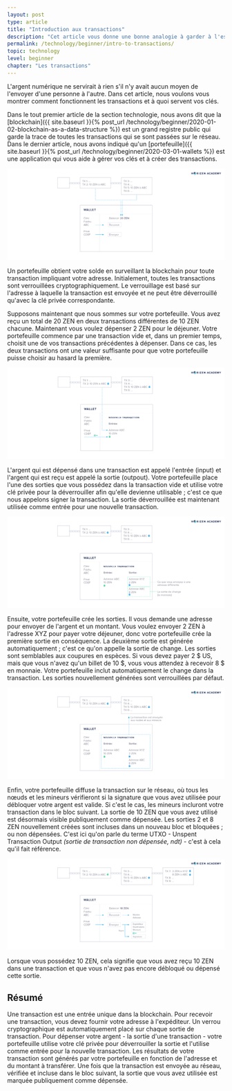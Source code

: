 ```yaml
---
layout: post
type: article
title: "Introduction aux transactions"
description: "Cet article vous donne une bonne analogie à garder à l'esprit lorsque vous réfléchissez à ce qu'est une transaction de cryptomonnaie et comment elle fonctionne."
permalink: /technology/beginner/intro-to-transactions/
topic: technology
level: beginner
chapter: "Les transactions"
---
```


L'argent numérique ne servirait à rien s'il n'y avait aucun moyen de l'envoyer d'une personne à l'autre. Dans cet article, nous voulons vous montrer comment fonctionnent les transactions et à quoi servent vos clés.

Dans le tout premier article de la section technologie, nous avons dit que la [blockchain]({{ site.baseurl }}{% post_url /technology/beginner/2020-01-02-blockchain-as-a-data-structure %}) est un grand registre public qui garde la trace de toutes les transactions qui se sont passées sur le réseau. Dans le dernier article, nous avons indiqué qu'un [portefeuille]({{ site.baseurl }}{% post_url /technology/beginner/2020-03-01-wallets %}) est une application qui vous aide à gérer vos clés et à créer des transactions.

![Balance](/assets/post_files/technology/beginner/intro-to-transactions-basic/FR_T1_balance_D.jpg)

Un portefeuille obtient votre solde en surveillant la blockchain pour toute transaction impliquant votre adresse. Initialement, toutes les transactions sont verrouillées cryptographiquement. Le verrouillage est basé sur l'adresse à laquelle la transaction est envoyée et ne peut être déverrouillé qu'avec la clé privée correspondante.

Supposons maintenant que nous sommes sur votre portefeuille. Vous avez reçu un total de 20 ZEN en deux transactions différentes de 10 ZEN chacune. Maintenant vous voulez dépenser 2 ZEN pour le déjeuner. Votre portefeuille commence par une transaction vide et, dans un premier temps, choisit une de vos transactions précédentes à dépenser. Dans ce cas, les deux transactions ont une valeur suffisante pour que votre portefeuille puisse choisir au hasard la première.

![Balance](/assets/post_files/technology/beginner/intro-to-transactions-basic/FR_T2_input_D.jpg)

L'argent qui est dépensé dans une transaction est appelé l'entrée (input) et l'argent qui est reçu est appelé la sortie (outpout). Votre portefeuille place l'une des sorties que vous possédez dans la transaction vide et utilise votre clé privée pour la déverrouiller afin qu'elle devienne utilisable ; c'est ce que nous appelons signer la transaction. La sortie déverrouillée est maintenant utilisée comme entrée pour une nouvelle transaction.

![Balance](/assets/post_files/technology/beginner/intro-to-transactions-basic/FR_T3_outputs_D.jpg)

Ensuite, votre portefeuille crée les sorties. Il vous demande une adresse pour envoyer de l'argent et un montant. Vous voulez envoyer 2 ZEN à l'adresse XYZ pour payer votre déjeuner, donc votre portefeuille crée la première sortie en conséquence. La deuxième sortie est générée automatiquement ; c'est ce qu'on appelle la sortie de change. Les sorties sont semblables aux coupures en espèces. Si vous devez payer 2 $ US, mais que vous n'avez qu'un billet de 10 $, vous vous attendez à recevoir 8 $ en monnaie. Votre portefeuille inclut automatiquement le change dans la transaction. Les sorties nouvellement générées sont verrouillées par défaut.

![Balance](/assets/post_files/technology/beginner/intro-to-transactions-basic/FR_T4_broadcast_D.jpg)

Enfin, votre portefeuille diffuse la transaction sur le réseau, où tous les nœuds et les mineurs vérifieront si la signature que vous avez utilisée pour débloquer votre argent est valide. Si c'est le cas, les mineurs incluront votre transaction dans le bloc suivant. La sortie de 10 ZEN que vous avez utilisé est désormais visible publiquement comme dépensée. Les sorties 2 et 8 ZEN nouvellement créées sont incluses dans un nouveau bloc et bloquées ; ou non dépensées. C'est ici qu'on parle du terme UTXO - Unspent Transaction Output _(sortie de transaction non dépensée, ndt)_ - c'est à cela qu'il fait référence.

![Balance](/assets/post_files/technology/beginner/intro-to-transactions-basic/FR_T5_confirmed_D.jpg)

Lorsque vous possédez 10 ZEN, cela signifie que vous avez reçu 10 ZEN dans une transaction et que vous n'avez pas encore débloqué ou dépensé cette sortie.

## Résumé

Une transaction est une entrée unique dans la blockchain. Pour recevoir une transaction, vous devez fournir votre adresse à l'expéditeur. Un verrou cryptographique est automatiquement placé sur chaque sortie de transaction. Pour dépenser votre argent - la sortie d'une transaction - votre portefeuille utilise votre clé privée pour déverrouiller la sortie et l'utilise comme entrée pour la nouvelle transaction. Les résultats de votre transaction sont générés par votre portefeuille en fonction de l'adresse et du montant à transférer. Une fois que la transaction est envoyée au réseau, vérifiée et incluse dans le bloc suivant, la sortie que vous avez utilisée est marquée publiquement comme dépensée.

